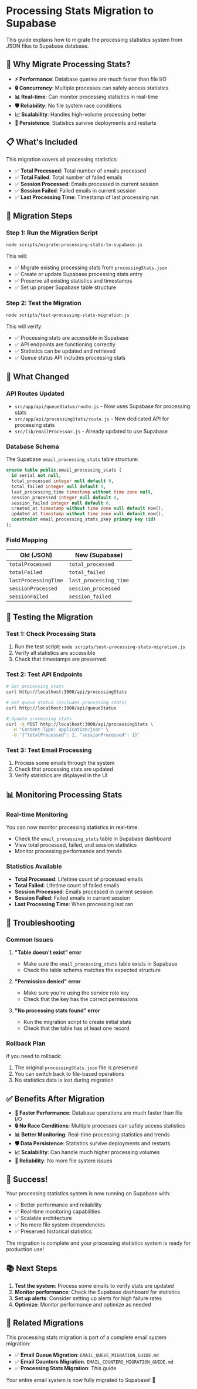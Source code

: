 # Processing Stats Migration to Supabase

This guide explains how to migrate the processing statistics system from JSON files to Supabase database.

## 🎯 **Why Migrate Processing Stats?**

- **⚡ Performance**: Database queries are much faster than file I/O
- **🔒 Concurrency**: Multiple processes can safely access statistics
- **📊 Real-time**: Can monitor processing statistics in real-time
- **🛡️ Reliability**: No file system race conditions
- **📈 Scalability**: Handles high-volume processing better
- **🔄 Persistence**: Statistics survive deployments and restarts

## 📋 **What's Included**

This migration covers all processing statistics:
- ✅ **Total Processed**: Total number of emails processed
- ✅ **Total Failed**: Total number of failed emails
- ✅ **Session Processed**: Emails processed in current session
- ✅ **Session Failed**: Failed emails in current session
- ✅ **Last Processing Time**: Timestamp of last processing run

## 🚀 **Migration Steps**

### **Step 1: Run the Migration Script**

```bash
node scripts/migrate-processing-stats-to-supabase.js
```

This will:
- ✅ Migrate existing processing stats from `processingStats.json`
- ✅ Create or update Supabase processing stats entry
- ✅ Preserve all existing statistics and timestamps
- ✅ Set up proper Supabase table structure

### **Step 2: Test the Migration**

```bash
node scripts/test-processing-stats-migration.js
```

This will verify:
- ✅ Processing stats are accessible in Supabase
- ✅ API endpoints are functioning correctly
- ✅ Statistics can be updated and retrieved
- ✅ Queue status API includes processing stats

## 🔄 **What Changed**

### **API Routes Updated**
- `src/app/api/queueStatus/route.js` - Now uses Supabase for processing stats
- `src/app/api/processingStats/route.js` - New dedicated API for processing stats
- `src/lib/emailProcessor.js` - Already updated to use Supabase

### **Database Schema**
The Supabase `email_processing_stats` table structure:
```sql
create table public.email_processing_stats (
  id serial not null,
  total_processed integer null default 0,
  total_failed integer null default 0,
  last_processing_time timestamp without time zone null,
  session_processed integer null default 0,
  session_failed integer null default 0,
  created_at timestamp without time zone null default now(),
  updated_at timestamp without time zone null default now(),
  constraint email_processing_stats_pkey primary key (id)
);
```

### **Field Mapping**
| Old (JSON) | New (Supabase) |
|------------|----------------|
| `totalProcessed` | `total_processed` |
| `totalFailed` | `total_failed` |
| `lastProcessingTime` | `last_processing_time` |
| `sessionProcessed` | `session_processed` |
| `sessionFailed` | `session_failed` |

## 🧪 **Testing the Migration**

### **Test 1: Check Processing Stats**
1. Run the test script: `node scripts/test-processing-stats-migration.js`
2. Verify all statistics are accessible
3. Check that timestamps are preserved

### **Test 2: Test API Endpoints**
```bash
# Get processing stats
curl http://localhost:3000/api/processingStats

# Get queue status (includes processing stats)
curl http://localhost:3000/api/queueStatus

# Update processing stats
curl -X POST http://localhost:3000/api/processingStats \
  -H "Content-Type: application/json" \
  -d '{"totalProcessed": 1, "sessionProcessed": 1}'
```

### **Test 3: Test Email Processing**
1. Process some emails through the system
2. Check that processing stats are updated
3. Verify statistics are displayed in the UI

## 📊 **Monitoring Processing Stats**

### **Real-time Monitoring**
You can now monitor processing statistics in real-time:
- Check the `email_processing_stats` table in Supabase dashboard
- View total processed, failed, and session statistics
- Monitor processing performance and trends

### **Statistics Available**
- **Total Processed**: Lifetime count of processed emails
- **Total Failed**: Lifetime count of failed emails
- **Session Processed**: Emails processed in current session
- **Session Failed**: Failed emails in current session
- **Last Processing Time**: When processing last ran

## 🚨 **Troubleshooting**

### **Common Issues**

1. **"Table doesn't exist" error**
   - Make sure the `email_processing_stats` table exists in Supabase
   - Check the table schema matches the expected structure

2. **"Permission denied" error**
   - Make sure you're using the service role key
   - Check that the key has the correct permissions

3. **"No processing stats found" error**
   - Run the migration script to create initial stats
   - Check that the table has at least one record

### **Rollback Plan**
If you need to rollback:
1. The original `processingStats.json` file is preserved
2. You can switch back to file-based operations
3. No statistics data is lost during migration

## ✅ **Benefits After Migration**

- **🚀 Faster Performance**: Database operations are much faster than file I/O
- **🔒 No Race Conditions**: Multiple processes can safely access statistics
- **📊 Better Monitoring**: Real-time processing statistics and trends
- **🛡️ Data Persistence**: Statistics survive deployments and restarts
- **📈 Scalability**: Can handle much higher processing volumes
- **🔄 Reliability**: No more file system issues

## 🎉 **Success!**

Your processing statistics system is now running on Supabase with:
- ✅ Better performance and reliability
- ✅ Real-time monitoring capabilities
- ✅ Scalable architecture
- ✅ No more file system dependencies
- ✅ Preserved historical statistics

The migration is complete and your processing statistics system is ready for production use!

## 📚 **Next Steps**

1. **Test the system**: Process some emails to verify stats are updated
2. **Monitor performance**: Check the Supabase dashboard for statistics
3. **Set up alerts**: Consider setting up alerts for high failure rates
4. **Optimize**: Monitor performance and optimize as needed

## 🔗 **Related Migrations**

This processing stats migration is part of a complete email system migration:
- ✅ **Email Queue Migration**: `EMAIL_QUEUE_MIGRATION_GUIDE.md`
- ✅ **Email Counters Migration**: `EMAIL_COUNTERS_MIGRATION_GUIDE.md`
- ✅ **Processing Stats Migration**: This guide

Your entire email system is now fully migrated to Supabase! 🎉
